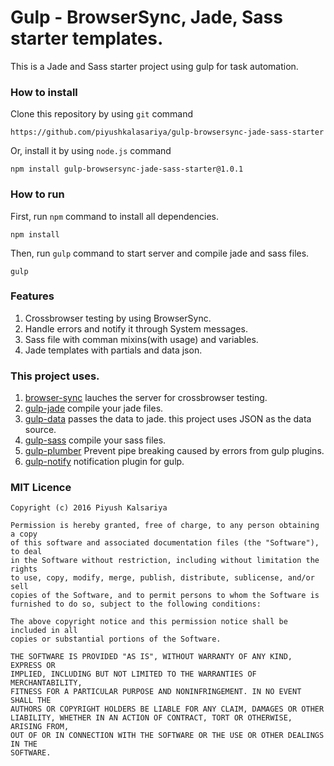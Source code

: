 # Gulp - BrowserSync, Jade, Sass starter templates.

This is a Jade and Sass starter project using gulp for task automation. 
### How to install

Clone this repository by using `git` command
```
https://github.com/piyushkalasariya/gulp-browsersync-jade-sass-starter
```

Or, install it by using `node.js` command
```
npm install gulp-browsersync-jade-sass-starter@1.0.1
```

### How to run

First, run `npm` command to install all dependencies.
```
npm install
```

Then, run `gulp` command to start server and compile jade and sass files.
```
gulp
```

### Features

1. Crossbrowser testing by using BrowserSync.
2. Handle errors and notify it through System messages.
3. Sass file with comman mixins(with usage) and variables.
4. Jade templates with partials and data json.

### This project uses.

1. [browser-sync](https://github.com/browsersync/browser-sync) lauches the server for crossbrowser testing.
2. [gulp-jade](https://github.com/phated/gulp-jade) compile your jade files.
3. [gulp-data](https://github.com/colynb/gulp-data) passes the data to jade. this project uses JSON as the data source.
4. [gulp-sass](https://github.com/dlmanning/gulp-sass) compile your sass files.
5. [gulp-plumber](https://github.com/floatdrop/gulp-plumber) Prevent pipe breaking caused by errors from gulp plugins.
6. [gulp-notify](https://github.com/mikaelbr/gulp-notify) notification plugin for gulp.

### MIT Licence
```
Copyright (c) 2016 Piyush Kalsariya

Permission is hereby granted, free of charge, to any person obtaining a copy
of this software and associated documentation files (the "Software"), to deal
in the Software without restriction, including without limitation the rights
to use, copy, modify, merge, publish, distribute, sublicense, and/or sell
copies of the Software, and to permit persons to whom the Software is
furnished to do so, subject to the following conditions:

The above copyright notice and this permission notice shall be included in all
copies or substantial portions of the Software.

THE SOFTWARE IS PROVIDED "AS IS", WITHOUT WARRANTY OF ANY KIND, EXPRESS OR
IMPLIED, INCLUDING BUT NOT LIMITED TO THE WARRANTIES OF MERCHANTABILITY,
FITNESS FOR A PARTICULAR PURPOSE AND NONINFRINGEMENT. IN NO EVENT SHALL THE
AUTHORS OR COPYRIGHT HOLDERS BE LIABLE FOR ANY CLAIM, DAMAGES OR OTHER
LIABILITY, WHETHER IN AN ACTION OF CONTRACT, TORT OR OTHERWISE, ARISING FROM,
OUT OF OR IN CONNECTION WITH THE SOFTWARE OR THE USE OR OTHER DEALINGS IN THE
SOFTWARE.
```